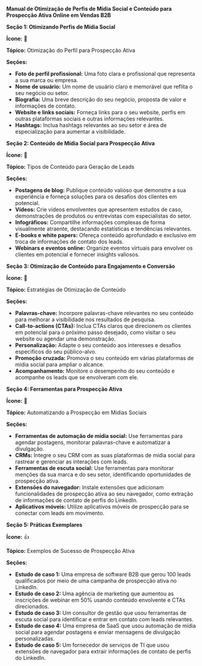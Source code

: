 **Manual de Otimização de Perfis de Mídia Social e Conteúdo para Prospecção Ativa Online em Vendas B2B**

**Seção 1: Otimizando Perfis de Mídia Social**

**Ícone:** 👤

**Tópico:** Otimização do Perfil para Prospecção Ativa

**Seções:**

* **Foto de perfil profissional:** Uma foto clara e profissional que representa a sua marca ou empresa.
* **Nome de usuário:** Um nome de usuário claro e memorável que reflita o seu negócio ou setor.
* **Biografia:** Uma breve descrição do seu negócio, proposta de valor e informações de contato.
* **Website e links sociais:** Forneça links para o seu website, perfis em outras plataformas sociais e outras informações relevantes.
* **Hashtags:** Inclua hashtags relevantes ao seu setor e área de especialização para aumentar a visibilidade.

**Seção 2: Conteúdo de Mídia Social para Prospecção Ativa**

**Ícone:** 📝

**Tópico:** Tipos de Conteúdo para Geração de Leads

**Seções:**

* **Postagens de blog:** Publique conteúdo valioso que demonstre a sua experiência e forneça soluções para os desafios dos clientes em potencial.
* **Vídeos:** Crie vídeos envolventes que apresentem estudos de caso, demonstrações de produtos ou entrevistas com especialistas do setor.
* **Infográficos:** Compartilhe informações complexas de forma visualmente atraente, destacando estatísticas e tendências relevantes.
* **E-books e white papers:** Ofereça conteúdo aprofundado e exclusivo em troca de informações de contato dos leads.
* **Webinars e eventos online:** Organize eventos virtuais para envolver os clientes em potencial e fornecer insights valiosos.

**Seção 3: Otimização de Conteúdo para Engajamento e Conversão**

**Ícone:** 🧲

**Tópico:** Estratégias de Otimização de Conteúdo

**Seções:**

* **Palavras-chave:** Incorpore palavras-chave relevantes no seu conteúdo para melhorar a visibilidade nos resultados de pesquisa.
* **Call-to-actions (CTAs):** Inclua CTAs claros que direcionem os clientes em potencial para o próximo passo desejado, como visitar o seu website ou agendar uma demonstração.
* **Personalização:** Adapte o seu conteúdo aos interesses e desafios específicos do seu público-alvo.
* **Promoção cruzada:** Promova o seu conteúdo em várias plataformas de mídia social para ampliar o alcance.
* **Acompanhamento:** Monitore o desempenho do seu conteúdo e acompanhe os leads que se envolveram com ele.

**Seção 4: Ferramentas para Prospecção Ativa**

**Ícone:** 🤖

**Tópico:** Automatizando a Prospecção em Mídias Sociais

**Seções:**

* **Ferramentas de automação de mídia social:** Use ferramentas para agendar postagens, monitorar palavras-chave e automatizar a divulgação.
* **CRMs:** Integre o seu CRM com as suas plataformas de mídia social para rastrear e gerenciar as interações com leads.
* **Ferramentas de escuta social:** Use ferramentas para monitorar menções da sua marca e do seu setor, identificando oportunidades de prospecção ativa.
* **Extensões do navegador:** Instale extensões que adicionam funcionalidades de prospecção ativa ao seu navegador, como extração de informações de contato de perfis do LinkedIn.
* **Aplicativos móveis:** Utilize aplicativos móveis de prospecção para se conectar com leads em movimento.

**Seção 5: Práticas Exemplares**

**Ícone:** 👍

**Tópico:** Exemplos de Sucesso de Prospecção Ativa

**Seções:**

* **Estudo de caso 1:** Uma empresa de software B2B que gerou 100 leads qualificados por meio de uma campanha de prospecção ativa no LinkedIn.
* **Estudo de caso 2:** Uma agência de marketing que aumentou as inscrições de webinar em 50% usando conteúdo envolvente e CTAs direcionados.
* **Estudo de caso 3:** Um consultor de gestão que usou ferramentas de escuta social para identificar e entrar em contato com leads relevantes.
* **Estudo de caso 4:** Uma empresa de SaaS que usou automação de mídia social para agendar postagens e enviar mensagens de divulgação personalizadas.
* **Estudo de caso 5:** Um fornecedor de serviços de TI que usou extensões de navegador para extrair informações de contato de perfis do LinkedIn.